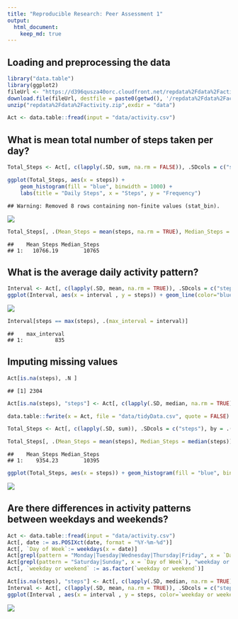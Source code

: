 ```yaml
---
title: "Reproducible Research: Peer Assessment 1"
output: 
  html_document:
    keep_md: true
---
```



## Loading and preprocessing the data


```r
library("data.table")
library(ggplot2)
fileUrl <- "https://d396qusza40orc.cloudfront.net/repdata%2Fdata%2Factivity.zip"
download.file(fileUrl, destfile = paste0(getwd(), '/repdata%2Fdata%2Factivity.zip'), method = "curl")
unzip("repdata%2Fdata%2Factivity.zip",exdir = "data")

Act <- data.table::fread(input = "data/activity.csv")
```

## What is mean total number of steps taken per day?


```r
Total_Steps <- Act[, c(lapply(.SD, sum, na.rm = FALSE)), .SDcols = c("steps"), by = .(date)] 

ggplot(Total_Steps, aes(x = steps)) +
    geom_histogram(fill = "blue", binwidth = 1000) +
    labs(title = "Daily Steps", x = "Steps", y = "Frequency")
```

```
## Warning: Removed 8 rows containing non-finite values (stat_bin).
```

![](PA1_template_files/figure-html/unnamed-chunk-2-1.png)<!-- -->

```r
Total_Steps[, .(Mean_Steps = mean(steps, na.rm = TRUE), Median_Steps = median(steps, na.rm = TRUE))]
```

```
##    Mean_Steps Median_Steps
## 1:   10766.19        10765
```


## What is the average daily activity pattern?


```r
Interval <- Act[, c(lapply(.SD, mean, na.rm = TRUE)), .SDcols = c("steps"), by = .(interval)] 
ggplot(Interval, aes(x = interval , y = steps)) + geom_line(color="blue", size=1) + labs(title = "Avg. Daily Steps", x = "Interval", y = "Avg. Steps per day")
```

![](PA1_template_files/figure-html/unnamed-chunk-3-1.png)<!-- -->

```r
Interval[steps == max(steps), .(max_interval = interval)]
```

```
##    max_interval
## 1:          835
```

## Imputing missing values


```r
Act[is.na(steps), .N ]
```

```
## [1] 2304
```

```r
Act[is.na(steps), "steps"] <- Act[, c(lapply(.SD, median, na.rm = TRUE)), .SDcols = c("steps")]

data.table::fwrite(x = Act, file = "data/tidyData.csv", quote = FALSE)

Total_Steps <- Act[, c(lapply(.SD, sum)), .SDcols = c("steps"), by = .(date)]

Total_Steps[, .(Mean_Steps = mean(steps), Median_Steps = median(steps))]
```

```
##    Mean_Steps Median_Steps
## 1:    9354.23        10395
```

```r
ggplot(Total_Steps, aes(x = steps)) + geom_histogram(fill = "blue", binwidth = 1000) + labs(title = "Daily Steps", x = "Steps", y = "Frequency")
```

![](PA1_template_files/figure-html/unnamed-chunk-4-1.png)<!-- -->


## Are there differences in activity patterns between weekdays and weekends?


```r
Act <- data.table::fread(input = "data/activity.csv")
Act[, date := as.POSIXct(date, format = "%Y-%m-%d")]
Act[, `Day of Week`:= weekdays(x = date)]
Act[grepl(pattern = "Monday|Tuesday|Wednesday|Thursday|Friday", x = `Day of Week`), "weekday or weekend"] <- "weekday"
Act[grepl(pattern = "Saturday|Sunday", x = `Day of Week`), "weekday or weekend"] <- "weekend"
Act[, `weekday or weekend` := as.factor(`weekday or weekend`)]

Act[is.na(steps), "steps"] <- Act[, c(lapply(.SD, median, na.rm = TRUE)), .SDcols = c("steps")]
Interval <- Act[, c(lapply(.SD, mean, na.rm = TRUE)), .SDcols = c("steps"), by = .(interval, `weekday or weekend`)] 
ggplot(Interval , aes(x = interval , y = steps, color=`weekday or weekend`)) + geom_line(color="blue", size=1) + labs(title = "Avg. Daily Steps by Weektype", x = "Interval", y = "No. of Steps") + facet_wrap(~`weekday or weekend` , ncol = 1, nrow=2)
```

![](PA1_template_files/figure-html/unnamed-chunk-5-1.png)<!-- -->

